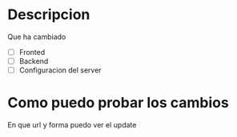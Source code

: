 # Descripcion
Que ha cambiado
- [ ] Fronted
- [ ] Backend
- [ ] Configuracion del server

# Como puedo probar los cambios
En que url y forma puedo ver el update

